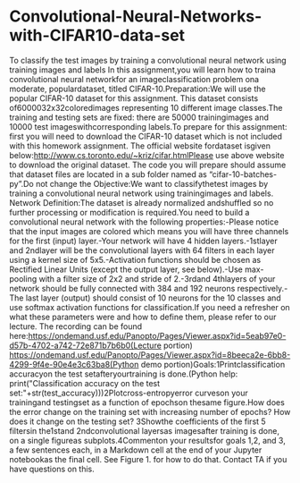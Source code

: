 # Convolutional-Neural-Networks-with-CIFAR10-data-set
To classify the test images by training a convolutional neural network using training images and labels
In this assignment,you will learn how to traina convolutional neural networkfor an imageclassification problem ona moderate, populardataset, titled CIFAR-10.Preparation:We  will  use the popular  CIFAR-10  dataset  for  this  assignment. This dataset consists  of6000032x32coloredimages representing 10 different  image classes.The  training and  testing  sets  are  fixed:  there  are  50000 trainingimages  and 10000  test  imageswithcorresponding  labels.To  prepare  for  this  assignment:  first  you will  need  to  download  the CIFAR-10  dataset  which  is  not  included  with  this  homework  assignment. The  official  website fordataset isgiven below:http://www.cs.toronto.edu/~kriz/cifar.htmlPlease  use  above  website  to  download the  original  dataset.  The  code  you  will  prepare  should assume  that  dataset  files  are  located  in a sub  folder named  as “cifar-10-batches-py”.Do  not change the Objective:We want to classifythetest images by training a convolutional neural network using trainingimages and labels. Network   Definition:The   dataset   is   already   normalized   andshuffled so   no   further processing or modification is required.You need to build a convolutional neural network with the following properties:-Please notice that the input images are colored which means you will have three channels for the first (input) layer.-Your network will have 4 hidden layers.-1stlayer and 2ndlayer will be the convolutional layers with 64 filters in each layer using a kernel size of 5x5.-Activation functions should be chosen as Rectified Linear Units (except the output layer, see below).-Use max-pooling with a filter size of 2x2 and stride of 2.-3rdand  4thlayers  of  your  network  should  be  fully  connected  with  384  and  192  neurons respectively.-The  last  layer  (output)  should  consist  of  10  neurons  for  the  10  classes  and  use  softmax activation functions for classification.If  you  need  a  refresher  on  what  these  parameters  were  and  how  to  define  them,  please  refer  to our lecture.  The recording can be found here:https://ondemand.usf.edu/Panopto/Pages/Viewer.aspx?id=5eab97e0-d57b-4702-a742-72e871b7b6b0(Lecture portion)
https://ondemand.usf.edu/Panopto/Pages/Viewer.aspx?id=8beeca2e-6bb8-4299-9f4e-90e4e3c63ba8(Python demo portion)Goals:1Printclassification  accuracyon  the test  setafteryourtraining  is  done.(Python help: print("Classification accuracy on the test set:"+str(test_accuracy)))2Plotcross-entropyerror  curveson  your trainingand testingset  as  a function  of epochson thesame figure.How does the error change on the training set with increasing number of epochs? How does it change on the testing set? 3Showthe coefficients  of the  first  5  filtersin  the1stand 2ndconvolutional  layersas imagesafter training is done, on a single figureas subplots.4Commenton your resultsfor goals 1,2, and 3, a few sentences each, in a Markdown cell at the end of your Jupyter notebookas the final cell. See Figure 1. for how to do that. Contact TA if you have questions on this.
